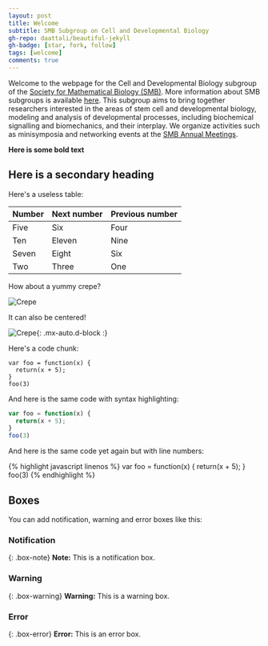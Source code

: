 ```yaml
---
layout: post
title: Welcome
subtitle: SMB Subgroup on Cell and Developmental Biology
gh-repo: daattali/beautiful-jekyll
gh-badge: [star, fork, follow]
tags: [welcome]
comments: true
---
```


Welcome to the webpage for the Cell and Developmental Biology subgroup of the [Society for Mathematical Biology (SMB)](https://www.smb.org/). 
More information about SMB subgroups is available [here](https://www.smb.org/subgroups/). This subgroup aims to bring together researchers interested in the areas of stem cell and developmental biology, modeling and analysis of developmental processes, including biochemical signalling and biomechanics, and their interplay. 
We organize activities such as minisymposia and networking events at the [SMB Annual Meetings](https://www.smb.org/past-annual-meetings/).

**Here is some bold text**

## Here is a secondary heading

Here's a useless table:

| Number | Next number | Previous number |
| :------ |:--- | :--- |
| Five | Six | Four |
| Ten | Eleven | Nine |
| Seven | Eight | Six |
| Two | Three | One |


How about a yummy crepe?

![Crepe](https://s3-media3.fl.yelpcdn.com/bphoto/cQ1Yoa75m2yUFFbY2xwuqw/348s.jpg)

It can also be centered!

![Crepe](https://s3-media3.fl.yelpcdn.com/bphoto/cQ1Yoa75m2yUFFbY2xwuqw/348s.jpg){: .mx-auto.d-block :}

Here's a code chunk:

~~~
var foo = function(x) {
  return(x + 5);
}
foo(3)
~~~

And here is the same code with syntax highlighting:

```javascript
var foo = function(x) {
  return(x + 5);
}
foo(3)
```

And here is the same code yet again but with line numbers:

{% highlight javascript linenos %}
var foo = function(x) {
  return(x + 5);
}
foo(3)
{% endhighlight %}

## Boxes
You can add notification, warning and error boxes like this:

### Notification

{: .box-note}
**Note:** This is a notification box.

### Warning

{: .box-warning}
**Warning:** This is a warning box.

### Error

{: .box-error}
**Error:** This is an error box.
